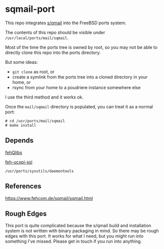 # sqmail-port

This repo integrates [s/qmail](https://www.fehcom.de/ipnet/ucspi-ssl.html) into the FreeBSD ports system.

The contents of this repo should be visible under `/usr/local/ports/mail/sqmail`.

Most of the time the ports tree is owned by root, so you may not be able to directly clone this repo into the ports directory.

But some ideas:
* `git clone` as root, or
* create a symlink from the ports tree into a cloned directory in your home, or
* rsync from your home to a poudriere instance somewhere else

I use the third method and it works ok.

Once the `mail/sqmail` directory is populated, you can treat it as a normal port:

```
# cd /usr/ports/mail/sqmail
# make install
```

## Depends

[fehQlibs](https://github.com/wavemechanics/fehQlibs)

[feh-ucspi-ssl](https://github.com/wavemechanics/feh-ucspi-ssl-port)

`/usr/ports/sysutils/daemontools`

## References

https://www.fehcom.de/sqmail/sqmail.html

## Rough Edges

This port is quite complicated because the s/qmail build and installation system is not written with binary packaging in mind.
So there may be rough edges with this port.
It works for what I need, but you might run into something I've missed.
Please get in touch if you run into anything.